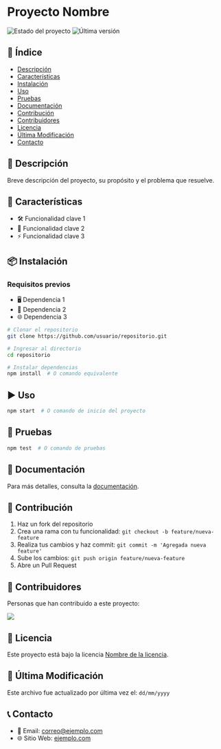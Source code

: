 # Proyecto Nombre

![Estado del proyecto](https://img.shields.io/badge/status-activo-brightgreen)
![Última versión](https://img.shields.io/github/v/release/Alejandro-RECO/frontend-andhara)

## 📌 Índice

- [Descripción](#-descripción)
- [Características](#-características)
- [Instalación](#-instalación)
- [Uso](#-uso)
- [Pruebas](#-pruebas)
- [Documentación](#-documentación)
- [Contribución](#-contribución)
- [Contribuidores](#-contribuidores)
- [Licencia](#-licencia)
- [Última Modificación](#-última-modificación)
- [Contacto](#-contacto)

## 📌 Descripción

Breve descripción del proyecto, su propósito y el problema que resuelve.

## 🚀 Características

- 🛠️ Funcionalidad clave 1
- 🔧 Funcionalidad clave 2
- ⚡ Funcionalidad clave 3

## 📦 Instalación

### Requisitos previos

- 🖥️ Dependencia 1
- 💾 Dependencia 2
- 🌐 Dependencia 3

```sh
# Clonar el repositorio
git clone https://github.com/usuario/repositorio.git

# Ingresar al directorio
cd repositorio

# Instalar dependencias
npm install  # O comando equivalente
```

## ▶️ Uso

```sh
npm start  # O comando de inicio del proyecto
```

## 🧪 Pruebas

```sh
npm test  # O comando de pruebas
```

## 📜 Documentación

Para más detalles, consulta la [documentación](./docs/README.md).

## 🤝 Contribución

1. Haz un fork del repositorio
2. Crea una rama con tu funcionalidad: `git checkout -b feature/nueva-feature`
3. Realiza tus cambios y haz commit: `git commit -m 'Agregada nueva feature'`
4. Sube los cambios: `git push origin feature/nueva-feature`
5. Abre un Pull Request

## 👥 Contribuidores

Personas que han contribuido a este proyecto:

<a href="https://github.com/AND3SIL4/easy-api/graphs/contributors">
  <img src="https://contrib.rocks/image?repo=Alejandro-RECO/frontend-andhara" />
</a>

## 📄 Licencia

Este proyecto está bajo la licencia [Nombre de la licencia](./LICENSE).

## 📅 Última Modificación

Este archivo fue actualizado por última vez el: `dd/mm/yyyy`

## 📞 Contacto

- 📧 Email: correo@ejemplo.com
- 🌐 Sitio Web: [ejemplo.com](https://ejemplo.com)

